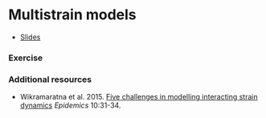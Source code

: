 # Multistrain models

* [Slides](slides.html)

### Exercise

### Additional resources
* Wikramaratna et al. 2015. [Five challenges in modelling interacting strain dynamics](http://www.sciencedirect.com/science/article/pii/S1755436514000619) *Epidemics* 10:31-34.